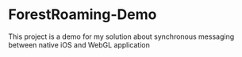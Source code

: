 # ForestRoaming-Demo
This project is a demo for my solution about synchronous messaging between native iOS and WebGL application
